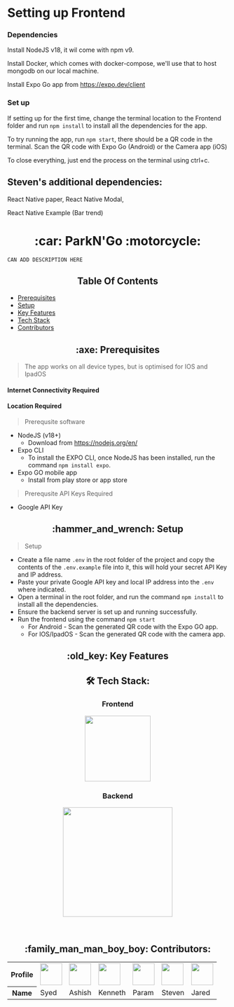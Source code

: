 # Setting up Frontend

### Dependencies

Install NodeJS v18, it wil come with npm v9.

Install Docker, which comes with docker-compose, we'll use that to host mongodb on our local machine.

Install Expo Go app from https://expo.dev/client

### Set up

If setting up for the first time, change the terminal location to the Frontend folder and run `npm install` to install all the dependencies for the app.

To try running the app, run `npm start`, there should be a QR code in the terminal. Scan the QR code with Expo Go (Android) or the Camera app (iOS)

To close everything, just end the process on the terminal using ctrl+c.

## Steven's additional dependencies:

React Native paper, React Native Modal, 

React Native Example (Bar trend)

<h1 align="center"> :car: ParkN'Go :motorcycle:</h1>

```
CAN ADD DESCRIPTION HERE
```

<h2 align = "center"> Table Of Contents </h2>

- [Prerequisites](#prerequisites) <br/>
- [Setup](#setup) <br/>
- [Key Features](#key-features) <br/>
- [Tech Stack](#tech-stack) <br/>
- [Contributors](#contributors) <br/>

<h2 align="center" id = "prerequisites"> :axe:	Prerequisites</h2>

> The app works on all device types, but is optimised for IOS and IpadOS

#### Internet Connectivity Required
#### Location Required
> Prerequsite software
* NodeJS (v18+)
  + Download from https://nodejs.org/en/
* Expo CLI
  + To install the EXPO CLI, once NodeJS has been installed, run the command `npm install expo`. 
* Expo GO mobile app
  + Install from play store or app store 

    
> Prerequsite API Keys Required
* Google API Key

<h2 align="center" id = "setup"> :hammer_and_wrench:	Setup</h2>

>Setup

* Create a file name `.env` in the root folder of the project and copy the contents of the `.env.example` file into it, this will hold your secret API Key and IP address.
* Paste your private Google API key and local IP address into the `.env` where indicated.
* Open a terminal in the root folder, and run the command `npm install` to install all the dependencies.
* Ensure the backend server is set up and running successfully.
* Run the frontend using the command `npm start`
  + For Android - Scan the generated QR code with the Expo GO app.
  + For IOS/IpadOS - Scan the generated QR code with the camera app.

<h2 align="center" id = "key-features"> :old_key:	Key Features</h2>

<!-- - **Register/Login:** Users can register for an account, receive a confirmation code to confirm sign-up and login with necessary authentication. This was implemented using AWS Cognito for authentication. <br/>
<div align="center">
    <img src="https://github.com/weikangg/Ascendo/assets/95838788/74bcf124-dda1-4b74-b1ca-dc52a4235cbe" alt="Register" width="200" />
    <img src="https://github.com/weikangg/Ascendo/assets/95838788/8daa425c-26ef-4d6a-85ae-f7f9600ef951" alt="RegisterConfirm" width="200" style="margin-left:20px;"/>
    <img src="https://github.com/weikangg/Ascendo/assets/95838788/1f0c6744-6fa4-4804-b461-57059555f59d" alt="Login" width="200" style="margin-left:20px;" />
</div>

- **Community:** Users can connect with people within or outside their department! They can also upload posts or images of their pets to share achievements and connect with others. <br/>
<div align="center">
    <img src="https://github.com/weikangg/Ascendo/assets/95838788/fa91f4c0-98cf-4229-9ecb-c6eea5c85f3d" alt="HomeCommunity" width="200" />
</div>

- **Tasks:** Managers can add and assign tasks to employees while employees can check off the tasks that they have completed and even check the history of their tasks. <br/>
<div align="center">
    <img src="https://github.com/weikangg/Ascendo/assets/95838788/be8bbc85-3fcd-4d60-9467-fa6a6c656be6" alt="Tasks" width="200" />
    <img src="https://github.com/weikangg/Ascendo/assets/95838788/54b92c3e-8405-4b75-8329-9b1232824dea" alt="TasksAdd" width="200" style="margin-left:20px"; />
</div>

- **Games:** Users can play games with their team members to earn points and rewards before lunch time daily! Different games will be implemented for different departments within the organisation. Future improvements include an RPG game / 3D world for users to move their avatars and pets around to interact with other team members and complete certain quests together to earn the relevant points, thus improving team cohesion and fosters interaction.  <br/>

<div align="center">
    <img src="https://github.com/weikangg/Ascendo/assets/95838788/e8a9b14e-5b11-4836-a56c-49e440caf2d2" alt="GameLobby" width="200" />
    <img src="https://github.com/weikangg/Ascendo/assets/95838788/6be63b52-56db-4d97-abf8-f0f79f7fcde3" alt="GameCharades" width="200" style="margin-left:20px"; />
</div>

- **Gacha Capsule**: Users can spend the points they earn through completing tasks and winning team games on our gacha capsule to stand a chance at earning the legendary pet, the Snow Cat. Further improvements include evolving the pets and making the pets grow as they are fed. Pet food can be bought through a shop.<br/>
<div align="center">
    <img src="https://github.com/weikangg/Ascendo/assets/95838788/0c9ac14b-dddf-4058-a8df-429c5f63c56e" alt="Gacha " width="200"  />
    <img src="https://github.com/weikangg/Ascendo/assets/95838788/e0f94627-57da-47a1-9a6e-54afec976271" alt="GachaPrize" width="200" style="margin-left:20px"; />
</div>

- **Rewards**: Users can also spend the points they earn on redeeming real-life rewards if they desire.<br/>
<div align="center">
    <img src="https://github.com/weikangg/Ascendo/assets/95838788/7eb42353-4f5f-494b-97c3-ba6472ea2af6" alt="Rewards " width="200"  />
    <img src="https://github.com/weikangg/Ascendo/assets/95838788/accb519c-5948-4b07-acde-1feb9e8f4a1f" alt="RewardsItem" width="200" style="margin-left:20px"; />
    <img src="https://github.com/weikangg/Ascendo/assets/95838788/d1c54be4-663e-481c-9920-2067fb7bfec5" alt="RewardsItemRedeem" width="200" style="margin-left:20px"; />
</div>

- **Chatbot**: The pet which the user acquires from the gacha machine acts as the chatbot for users to interact with it to answer questions, help employees plan their time as well as HR solutions for them (when they face problems but do not feel like they can turn to anyone). It can also be used to do some day-to-day admin tasks such as coming up with emails for the user to apply for leave.<br/>
<div align="center">
    <img src="https://github.com/weikangg/Ascendo/assets/95838788/231427e6-0a92-4991-93bf-ed37ff8a6d99" alt="ChatBot" width="200" />
</div>

- **User Profile**: Users will have their own avatar and pet, which they can gain experience points through completing tasks and winning team games as well to increase their levels on Ascendo. This is to allow users to gain a sense of satisfaction and to see some progress as they complete the tasks which will make it seem less mundane.<br/><br/>
<div align="center">
    <img src="https://github.com/weikangg/Ascendo/assets/95838788/0975fe96-9ead-4c9b-a69b-b2fa546dca91" alt="Profile" width="200"/>
</div> -->

<h2 align="center" id = "tech-stack"> 🛠 Tech Stack:</h2>

<div align="center">
  <h3>Frontend</h3>
  <p>
    <a href="https://skillicons.dev">
      <img src="https://skillicons.dev/icons?i=react,nodejs" height=150 width=150/>
    </a>
  </p>
  <h3>Backend</h3>
  <p>
    <a href="https://skillicons.dev">
      <img src="https://skillicons.dev/icons?i=express,docker,mongodb" height=250 width=250 />
    </a>
  </p>
  <br />
</div>

<h2 align="center" id = "contributors"> :family_man_man_boy_boy: Contributors:</h2>

<div align="center">
    <table>
        <tbody>
            <tr>
                <th>Profile</th>
                <td><a href='https://github.com/syed0059' title='Syed'> <img src='https://github.com/syed0059.png' height='50' width='50'/></a></td>
                <td><a href='https://github.com/ayyshish' title='Ashish'> <img src='https://github.com/ayyshish.png' height='50' width='50'/></a></td>
                <td><a href='https://github.com/wjkenneth' title='Kenneth'> <img src='https://github.com/wjkenneth.png' height='50' width='50'/></a></td>
                <td><a href='https://github.com/curd45' title='Param'> <img src='https://github.com/curd45.png' height='50' width='50'/></a></td>
                <td><a href='https://github.com/hiimstevenzhu' title='Steven'> <img src='https://github.com/hiimstevenzhu.png' height='50' width='50'/></a></td>
                <td><a href='https://github.com/JaredNgwj' title='Steven'> <img src='https://github.com/JaredNgwj.png' height='50' width='50'/></a></td>
            </tr>
            <tr>
                <th>Name</th>
                <td>Syed</td>
                <td>Ashish</td>
                <td>Kenneth</td>
                <td>Param</td>
                <td>Steven</td>
                <td>Jared</td>
            </tr>
        </tbody>
    </table>
</div>
